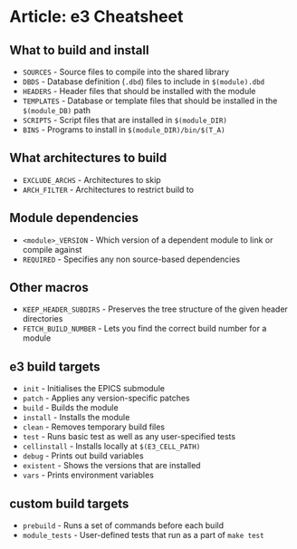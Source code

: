 # Article: e3 Cheatsheet


## What to build and install

* `SOURCES` - Source files to compile into the shared library
* `DBDS` - Database definition (`.dbd`) files to include in `$(module).dbd`
* `HEADERS` - Header files that should be installed with the module
* `TEMPLATES` - Database or template files that should be installed in the `$(module_DB)` path
* `SCRIPTS` - Script files that are installed in `$(module_DIR)`
* `BINS` - Programs to install in `$(module_DIR)/bin/$(T_A)`

## What architectures to build

* `EXCLUDE_ARCHS` - Architectures to skip
* `ARCH_FILTER` - Architectures to restrict build to

## Module dependencies

* `<module>_VERSION` - Which version of a dependent module to link or compile against
* `REQUIRED` - Specifies any non source-based dependencies

## Other macros

* `KEEP_HEADER_SUBDIRS` - Preserves the tree structure of the given header directories
* `FETCH_BUILD_NUMBER` - Lets you find the correct build number for a module

## e3 build targets

* `init` - Initialises the EPICS submodule
* `patch` - Applies any version-specific patches
* `build` - Builds the module
* `install` - Installs the module
* `clean` - Removes temporary build files
* `test` - Runs basic test as well as any user-specified tests
* `cellinstall` - Installs locally at `$(E3_CELL_PATH)`
* `debug` - Prints out build variables
* `existent` - Shows the versions that are installed
* `vars` - Prints environment variables

## custom build targets

* `prebuild` - Runs a set of commands before each build
* `module_tests` - User-defined tests that run as a part of `make test`